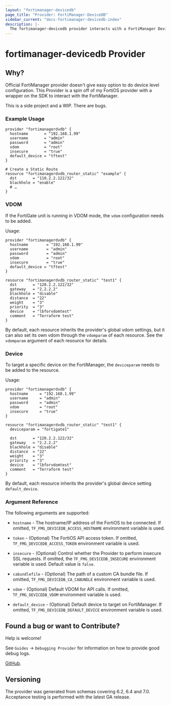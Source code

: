```yaml
---
layout: "fortimanager-devicedb"
page_title: "Provider: FortiManager-DeviceDB"
sidebar_current: "docs-fortimanager-devicedb-index"
description: |-
  The fortimanager-devicedb provider interacts with a FortiManager Device Database.
---
```


# fortimanager-devicedb Provider

## Why?
Official FortiManager provider doesn't give easy option to do device level configuration. This Provider is a spin off of my FortiOS provider with a wrapper on the SDK to interact with the FortiManager.

This is a side project and a WIP. There are bugs.

### Example Usage

```hcl
provider "fortimanagerdvdb" {
  hostname       = "192.168.1.99"
  username       = "admin"
  password       = "admin"
  vdom           = "root"
  insecure       = "true"
  default_device = "tftest"
}

# Create a Static Route
resource "fortimanagerdvdb_router_static" "example" {
  dst       = "110.2.2.122/32"
  blackhole = "enable"
  # …
}
```

### VDOM

If the FortiGate unit is running in VDOM mode, the `vdom` configuration needs to be added.

Usage:

```hcl
provider "fortimanagerdvdb" {
  hostname        = "192.168.1.99"
  username        = "admin"
  password        = "admin"
  vdom            = "root"
  insecure        = "true"
  default_device = "tftest"
}

resource "fortimanagerdvdb_router_static" "test1" {
  dst       = "120.2.2.122/32"
  gateway   = "2.2.2.2"
  blackhole = "disable"
  distance  = "22"
  weight    = "3"
  priority  = "3"
  device    = "lbforvdomtest"
  comment   = "Terraform test"
}
```

By default, each resource inherits the provider's global vdom settings, but it can also set its own vdom through the `vdomparam` of each resource. See the `vdomparam` argument of each resource for details.

### Device

To target a specific device on the FortiManager, the `deviceparam` needs to be added to the resource.

Usage:

```hcl
provider "fortimanagerdvdb" {
  hostname     = "192.168.1.99"
  username     = "admin"
  password     = "admin"
  vdom         = "root"
  insecure     = "true"
}

resource "fortimanagerdvdb_router_static" "test1" {
  deviceparam = "fortigate1"

  dst       = "120.2.2.122/32"
  gateway   = "2.2.2.2"
  blackhole = "disable"
  distance  = "22"
  weight    = "3"
  priority  = "3"
  device    = "lbforvdomtest"
  comment   = "Terraform test"
}
```

By default, each resource inherits the provider's global device setting `default_device`.

### Argument Reference

The following arguments are supported:

* `hostname` - The hostname/IP address of the FortiOS to be connected. If omitted, `TF_FMG_DEVICEDB_ACCESS_HOSTNAME` environment variable is used.

* `token` - (Optional) The FortiOS API access token. If omitted, `TF_FMG_DEVICEDB_ACCESS_TOKEN` environment variable is used.

* `insecure` - (Optional) Control whether the Provider to perform insecure SSL requests. If omitted, the `TF_FMG_DEVICEDB_INSECURE` environment variable is used. Default value is `false`.

* `cabundlefile` - (Optional) The path of a custom CA bundle file. If omitted, `TF_FMG_DEVICEDB_CA_CABUNDLE` environment variable is used.

* `vdom` - (Optional) Default VDOM for API calls. If omitted, `TF_FMG_DEVICEDB_VDOM` environment variable is used.

* `default_device` - (Optional) Default device to target on FortiManager. If omitted, `TF_FMG_DEVICEDB_DEFAULT_DEVICE` environment variable is used.


## Found a bug or want to Contribute?
Help is welcome!

See `Guides` -> `Debugging Provider` for information on how to provide good debug logs.

[GitHub](https://github.com/poroping/terraform-provider-fortimanagerdvdb/issues).

## Versioning

The provider was generated from schemas covering 6.2, 6.4 and 7.0. Acceptance testing is performed with the latest GA release.